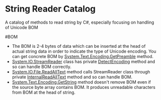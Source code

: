 String Reader Catalog
=====================

A catalog of methods to read string by C#, especially focusing on handling of Unicode BOM

#BOM

 * The BOM is 2-4 bytes of data which can be inserted at the head of actual string data in order to indicate the type of Unicode encoding.
  You can get concrete BOM by [System.Text.Encoding.GetPreamble](https://msdn.microsoft.com/en-us/library/system.text.encoding.getpreamble.aspx) method.
 * [System.IO.StreamReader](https://msdn.microsoft.com/en-us/library/system.io.streamreader.aspx) class has private [DetectEncoding](http://referencesource.microsoft.com/#mscorlib/system/io/streamreader.cs,ea5187ae9c79350e) method and so can handle BOM correctly.
 * [System.IO.File.ReadAllText](https://msdn.microsoft.com/en-us/library/system.io.file.readalltext.aspx) method calls StreamReader class through private [InternalReadAllText](http://referencesource.microsoft.com/#mscorlib/system/io/file.cs,c193e57831aa94a9) method and so can handle BOM.
 * [System.Text.Encoding.GetString](https://msdn.microsoft.com/en-us/library/system.text.encoding.getstring.aspx) method doesn't remove BOM even if the source byte array contains BOM.
  It produces unreadable characters from BOM at the head of string.
 